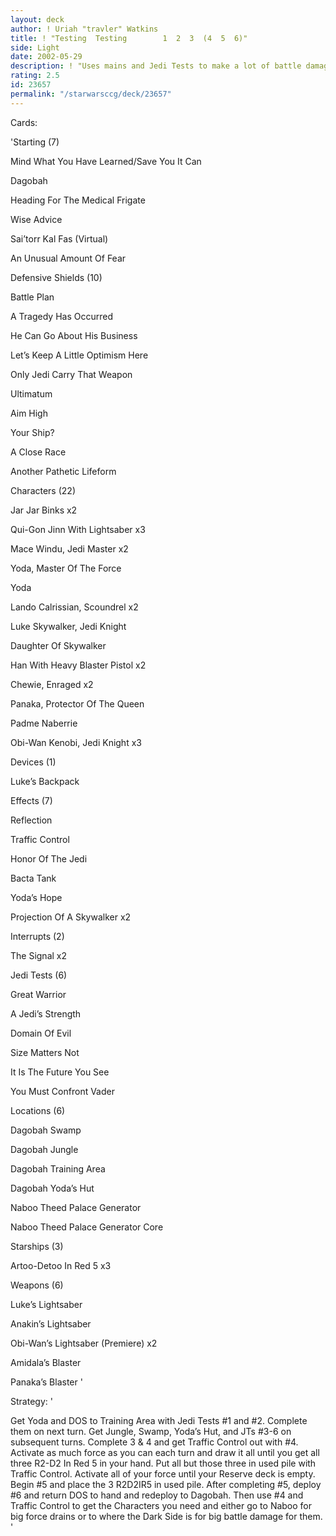 ```yaml
---
layout: deck
author: ! Uriah "travler" Watkins
title: ! "Testing  Testing        1  2  3  (4  5  6)"
side: Light
date: 2002-05-29
description: ! "Uses mains and Jedi Tests to make a lot of battle damage for the Dark Side. This deck needs work, but I’ve done okay with it."
rating: 2.5
id: 23657
permalink: "/starwarsccg/deck/23657"
---
```

Cards: 

'Starting (7)

Mind What You Have Learned/Save You It Can

Dagobah

Heading For The Medical Frigate

Wise Advice

Sai’torr Kal Fas (Virtual)

An Unusual Amount Of Fear


Defensive Shields (10)

Battle Plan

A Tragedy Has Occurred

He Can Go About His Business

Let’s Keep A Little Optimism Here

Only Jedi Carry That Weapon

Ultimatum

Aim High

Your Ship?

A Close Race

Another Pathetic Lifeform


Characters (22)

Jar Jar Binks x2

Qui-Gon Jinn With Lightsaber x3

Mace Windu, Jedi Master x2

Yoda, Master Of The Force

Yoda

Lando Calrissian, Scoundrel x2

Luke Skywalker, Jedi Knight

Daughter Of Skywalker

Han With Heavy Blaster Pistol x2

Chewie, Enraged x2

Panaka, Protector Of The Queen

Padme Naberrie

Obi-Wan Kenobi, Jedi Knight x3


Devices (1)

Luke’s Backpack


Effects (7)

Reflection

Traffic Control

Honor Of The Jedi

Bacta Tank

Yoda’s Hope

Projection Of A Skywalker x2


Interrupts (2)

The Signal x2


Jedi Tests (6)

Great Warrior

A Jedi’s Strength

Domain Of Evil

Size Matters Not

It Is The Future You See

You Must Confront Vader


Locations (6)

Dagobah Swamp

Dagobah Jungle

Dagobah Training Area

Dagobah Yoda’s Hut

Naboo Theed Palace Generator

Naboo Theed Palace Generator Core


Starships (3)

Artoo-Detoo In Red 5 x3


Weapons (6)

Luke’s Lightsaber

Anakin’s Lightsaber

Obi-Wan’s Lightsaber (Premiere) x2

Amidala’s Blaster

Panaka’s Blaster '

Strategy: '

Get Yoda and DOS to Training Area with Jedi Tests #1 and #2. Complete them on next turn. Get Jungle, Swamp, Yoda’s Hut, and JTs #3-6 on subsequent turns. Complete 3 & 4 and get Traffic Control out with #4. Activate as much force as you can each turn and draw it all until you get all three R2-D2 In Red 5 in your hand. Put all but those three in used pile with Traffic Control. Activate all of your force until your Reserve deck is empty. Begin #5 and place the 3 R2D2IR5 in used pile. After completing #5, deploy #6 and return DOS to hand and redeploy to Dagobah. Then use #4 and Traffic Control to get the Characters you need and either go to Naboo for big force drains or to where the Dark Side is for big battle damage for them. '
